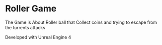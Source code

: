 # Roller Game

The Game is About Roller ball that Collect coins and trying to escape from the turrents attacks

Developed with Unreal Engine 4
